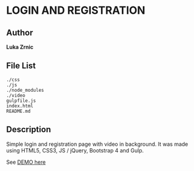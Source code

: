 LOGIN AND REGISTRATION
===
Author
---
**Luka Zrnic**

File List
---
```
./css
./js
./node_modules
./video
gulpfile.js
index.html
README.md
```

Description
---

Simple login and registration page with video in background.
It was made using HTML5, CSS3, JS / jQuery, Bootstrap 4 and Gulp.

See [DEMO here](https://jsfiddle.net/lzrnic/zm984xpL/)